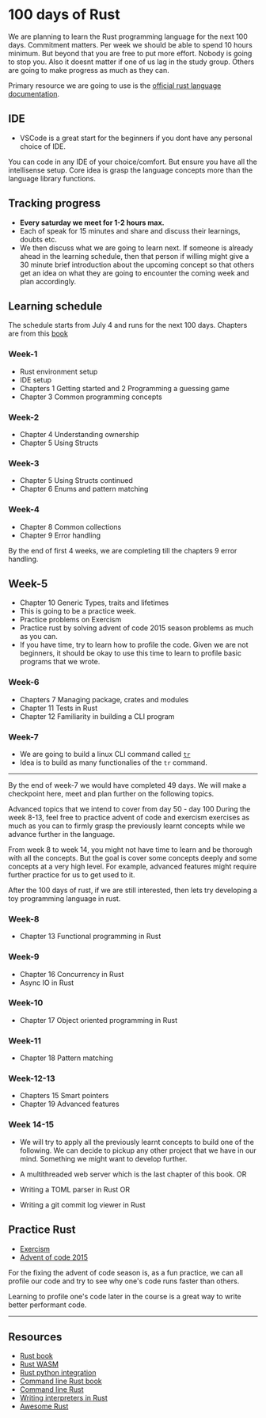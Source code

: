 # 100 days of Rust

We are planning to learn the Rust programming language for the next 100 days. Commitment matters. Per week we should be able to spend 10 hours minimum. But beyond that you are free to put more effort. Nobody is going to stop you. Also it doesnt matter if one of us lag in the study group. Others are going to make progress as much as they can.

Primary resource we are going to use is the [official rust language documentation][1].

## IDE

- VSCode is a great start for the beginners if you dont have any personal choice of IDE.

You can code in any IDE of your choice/comfort. But ensure you have all the intellisense setup. Core idea is grasp the language concepts more than the language library functions.

## Tracking progress

- **Every saturday we meet for 1-2 hours max.**
- Each of speak for 15 minutes and share and discuss their learnings, doubts etc.
- We then discuss what we are going to learn next. If someone is already ahead in the learning schedule, then that person if willing might give a 30 minute brief introduction about the upcoming concept so that others get an idea on what they are going to encounter the coming week and plan accordingly.

## Learning schedule

The schedule starts from July 4 and runs for the next 100 days.
Chapters are from this [book][1]

### Week-1

- Rust environment setup
- IDE setup
- Chapters 1 Getting started and 2 Programming a guessing game
- Chapter 3 Common programming concepts

### Week-2

- Chapter 4 Understanding ownership
- Chapter 5 Using Structs

### Week-3

- Chapter 5 Using Structs continued
- Chapter 6 Enums and pattern matching

### Week-4

- Chapter 8 Common collections
- Chapter 9 Error handling

By the end of first 4 weeks, we are completing till the chapters 9 error handling.

## Week-5

- Chapter 10 Generic Types, traits and lifetimes
- This is going to be a practice week.
- Practice problems on Exercism
- Practice rust by solving advent of code 2015 season problems as much as you can.
- If you have time, try to learn how to profile the code. Given we are not beginners, it should be okay to use this time to learn to profile basic programs that we wrote.

### Week-6

- Chapters 7 Managing package, crates and modules
- Chapter 11 Tests in Rust
- Chapter 12 Familiarity in building a CLI program

### Week-7

- We are going to build a linux CLI command called [`tr`](https://www.baeldung.com/linux/tr-command)
- Idea is to build as many functionalies of the `tr` command.

---

By the end of week-7 we would have completed 49 days. We will make a checkpoint here, meet and plan further on the following topics.

Advanced topics that we intend to cover from day 50 - day 100
During the week 8-13, feel free to practice advent of code and exercism exercises as much as you can to firmly grasp the previously learnt concepts while we advance further in the language.

From week 8 to week 14, you might not have time to learn and be thorough with all the concepts. But the goal is cover some concepts deeply and some concepts at a very high level.
For example, advanced features might require further practice for us to get used to it.

After the 100 days of rust, if we are still interested, then lets try developing a toy programming language in rust.

### Week-8

- Chapter 13 Functional programming in Rust

### Week-9

- Chapter 16 Concurrency in Rust
- Async IO in Rust

### Week-10

- Chapter 17 Object oriented programming in Rust

### Week-11

- Chapter 18 Pattern matching

### Week-12-13

- Chapters 15 Smart pointers
- Chapter 19 Advanced features

### Week 14-15

- We will try to apply all the previously learnt concepts to build one of the following. We can decide to pickup any other project that we have in our mind. Something we might want to develop further.

- A multithreaded web server which is the last chapter of this book.
  OR
- Writing a TOML parser in Rust
  OR
- Writing a git commit log viewer in Rust

## Practice Rust

- [Exercism](https://exercism.org/tracks/rust)
- [Advent of code 2015](https://adventofcode.com/2015)

For the fixing the advent of code season is, as a fun practice, we can all profile our code and try to see why one's code runs faster than others.

Learning to profile one's code later in the course is a great way to write better performant code.

---

## Resources

- [Rust book][1]
- [Rust WASM](https://rustwasm.github.io/docs/book/)
- [Rust python integration](https://github.com/PyO3/maturin)
- [Command line Rust book](https://www.oreilly.com/library/view/command-line-rust/9781098109424/)
- [Command line Rust](https://github.com/kyclark/command-line-rust)
- [Writing interpreters in Rust](https://github.com/rust-hosted-langs/book)
- [Awesome Rust](https://github.com/rust-unofficial/awesome-rust)

[1]: https://doc.rust-lang.org/stable/book/title-page.html
